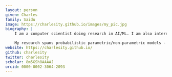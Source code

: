```yaml
---
layout: person
given: Charles
family: Saidu
image: https://charlesity.github.io/images/my_pic.jpg
biography: |
	I am a computer scientist doing research in AI/ML. I am also interested in enterprise software development. I have a Bachelor’s of technology, a Masters degree and a Ph.D all in computer science.

	My research spans probabilistic parametric/non-parametric models - (e.g, Bayesian DNN, Gaussian processes), Active learning and Software designs. I currently work as a faculty member in the department of computer science at Baze University, Abuja, where I teach and do research in topics relating to Machine learning, algorithms and complexity, optimization, distributed systems and computer programming in various sequential and parallel programming languages. I also provide expert knowledge via consultancy in software development and AI related projects. Prior to that I worked with Bingham university as a faculty member and I have done a few projects on and off the educational space.
website: https://charlesity.github.io/
github: charlesity
twitter: charlesity
scholar: 8m5GSh8AAAAJ
orcid: 0000-0002-3064-2093
---
```

